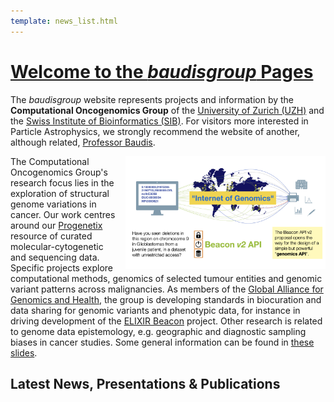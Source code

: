 ```yaml
---
template: news_list.html
---
```


# [Welcome to the _baudisgroup_ Pages](http://info.baudisgroup.org)

The _baudisgroup_ website represents projects and information by the __Computational Oncogenomics Group__ of the [University of Zurich (UZH)](https://www.mls.uzh.ch/en/research/baudis/) and the [Swiss Institute of Bioinformatics (SIB)](https://www.sib.swiss/baudis-michael/). For visitors more interested in Particle Astrophysics, we strongly recommend the website of another, although related, [Professor Baudis](https://www.physik.uzh.ch/en/groups/baudis.html).

<img style="float: right; width: 320px; margin-left: 15px; margin-bottom-10px;" src="/img/2020-06-10___Michael-Baudis-Beacon-evolution.005.png" />The Computational Oncogenomics Group's research focus lies in the exploration of structural genome variations in cancer. Our work centres around our [Progenetix](http://progenetix.org) resource of curated molecular-cytogenetic and sequencing data. Specific projects explore computational methods, genomics of selected tumour entities and genomic variant patterns across malignancies. As members of the [Global Alliance for Genomics and Health](http://ga4gh.org), the group is developing standards in biocuration and data sharing for genomic variants and phenotypic data, for instance in driving development of the [ELIXIR Beacon](https://genomebeacons.org) project. Other research is related to genome data epistemology, e.g. geographic and diagnostic sampling biases in cancer studies. Some general information can be found in [these slides](/pdf/_baudisgroup_things.pdf).

## Latest News, Presentations & Publications